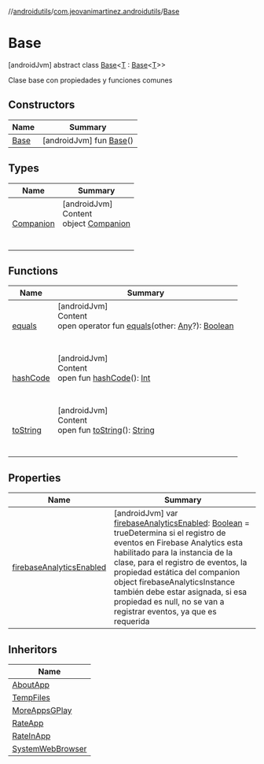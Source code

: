 //[androidutils](../../index.md)/[com.jeovanimartinez.androidutils](../index.md)/[Base](index.md)



# Base  
 [androidJvm] abstract class [Base](index.md)<[T](index.md) : [Base](index.md)<[T](index.md)>>

Clase base con propiedades y funciones comunes

   


## Constructors  
  
|  Name|  Summary| 
|---|---|
| <a name="com.jeovanimartinez.androidutils/Base/Base/#/PointingToDeclaration/"></a>[Base](-base.md)| <a name="com.jeovanimartinez.androidutils/Base/Base/#/PointingToDeclaration/"></a> [androidJvm] fun [Base](-base.md)()   <br>


## Types  
  
|  Name|  Summary| 
|---|---|
| <a name="com.jeovanimartinez.androidutils/Base.Companion///PointingToDeclaration/"></a>[Companion](-companion/index.md)| <a name="com.jeovanimartinez.androidutils/Base.Companion///PointingToDeclaration/"></a>[androidJvm]  <br>Content  <br>object [Companion](-companion/index.md)  <br><br><br>


## Functions  
  
|  Name|  Summary| 
|---|---|
| <a name="kotlin/Any/equals/#kotlin.Any?/PointingToDeclaration/"></a>[equals](../../com.jeovanimartinez.androidutils.web/-system-web-browser/index.md#%5Bkotlin%2FAny%2Fequals%2F%23kotlin.Any%3F%2FPointingToDeclaration%2F%5D%2FFunctions%2F-1006092240)| <a name="kotlin/Any/equals/#kotlin.Any?/PointingToDeclaration/"></a>[androidJvm]  <br>Content  <br>open operator fun [equals](../../com.jeovanimartinez.androidutils.web/-system-web-browser/index.md#%5Bkotlin%2FAny%2Fequals%2F%23kotlin.Any%3F%2FPointingToDeclaration%2F%5D%2FFunctions%2F-1006092240)(other: [Any](https://kotlinlang.org/api/latest/jvm/stdlib/kotlin/-any/index.html)?): [Boolean](https://kotlinlang.org/api/latest/jvm/stdlib/kotlin/-boolean/index.html)  <br><br><br>
| <a name="kotlin/Any/hashCode/#/PointingToDeclaration/"></a>[hashCode](../../com.jeovanimartinez.androidutils.web/-system-web-browser/index.md#%5Bkotlin%2FAny%2FhashCode%2F%23%2FPointingToDeclaration%2F%5D%2FFunctions%2F-1006092240)| <a name="kotlin/Any/hashCode/#/PointingToDeclaration/"></a>[androidJvm]  <br>Content  <br>open fun [hashCode](../../com.jeovanimartinez.androidutils.web/-system-web-browser/index.md#%5Bkotlin%2FAny%2FhashCode%2F%23%2FPointingToDeclaration%2F%5D%2FFunctions%2F-1006092240)(): [Int](https://kotlinlang.org/api/latest/jvm/stdlib/kotlin/-int/index.html)  <br><br><br>
| <a name="kotlin/Any/toString/#/PointingToDeclaration/"></a>[toString](../../com.jeovanimartinez.androidutils.web/-system-web-browser/index.md#%5Bkotlin%2FAny%2FtoString%2F%23%2FPointingToDeclaration%2F%5D%2FFunctions%2F-1006092240)| <a name="kotlin/Any/toString/#/PointingToDeclaration/"></a>[androidJvm]  <br>Content  <br>open fun [toString](../../com.jeovanimartinez.androidutils.web/-system-web-browser/index.md#%5Bkotlin%2FAny%2FtoString%2F%23%2FPointingToDeclaration%2F%5D%2FFunctions%2F-1006092240)(): [String](https://kotlinlang.org/api/latest/jvm/stdlib/kotlin/-string/index.html)  <br><br><br>


## Properties  
  
|  Name|  Summary| 
|---|---|
| <a name="com.jeovanimartinez.androidutils/Base/firebaseAnalyticsEnabled/#/PointingToDeclaration/"></a>[firebaseAnalyticsEnabled](firebase-analytics-enabled.md)| <a name="com.jeovanimartinez.androidutils/Base/firebaseAnalyticsEnabled/#/PointingToDeclaration/"></a> [androidJvm] var [firebaseAnalyticsEnabled](firebase-analytics-enabled.md): [Boolean](https://kotlinlang.org/api/latest/jvm/stdlib/kotlin/-boolean/index.html) = trueDetermina si el registro de eventos en Firebase Analytics esta habilitado para la instancia de la clase, para el registro de eventos, la propiedad estática del companion object firebaseAnalyticsInstance también debe estar asignada, si esa propiedad es null, no se van a registrar eventos, ya que es requerida   <br>


## Inheritors  
  
|  Name| 
|---|
| <a name="com.jeovanimartinez.androidutils.about/AboutApp///PointingToDeclaration/"></a>[AboutApp](../../com.jeovanimartinez.androidutils.about/-about-app/index.md)
| <a name="com.jeovanimartinez.androidutils.filesystem.tempfiles/TempFiles///PointingToDeclaration/"></a>[TempFiles](../../com.jeovanimartinez.androidutils.filesystem.tempfiles/-temp-files/index.md)
| <a name="com.jeovanimartinez.androidutils.moreapps/MoreAppsGPlay///PointingToDeclaration/"></a>[MoreAppsGPlay](../../com.jeovanimartinez.androidutils.moreapps/-more-apps-g-play/index.md)
| <a name="com.jeovanimartinez.androidutils.reviews/RateApp///PointingToDeclaration/"></a>[RateApp](../../com.jeovanimartinez.androidutils.reviews/-rate-app/index.md)
| <a name="com.jeovanimartinez.androidutils.reviews.rateinapp/RateInApp///PointingToDeclaration/"></a>[RateInApp](../../com.jeovanimartinez.androidutils.reviews.rateinapp/-rate-in-app/index.md)
| <a name="com.jeovanimartinez.androidutils.web/SystemWebBrowser///PointingToDeclaration/"></a>[SystemWebBrowser](../../com.jeovanimartinez.androidutils.web/-system-web-browser/index.md)

